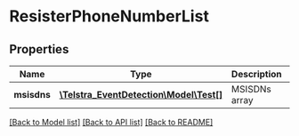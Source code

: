 # ResisterPhoneNumberList

## Properties
Name | Type | Description | Notes
------------ | ------------- | ------------- | -------------
**msisdns** | [**\Telstra_EventDetection\Model\Test[]**](Test.md) | MSISDNs array | [optional] 

[[Back to Model list]](../README.md#documentation-for-models) [[Back to API list]](../README.md#documentation-for-api-endpoints) [[Back to README]](../README.md)


